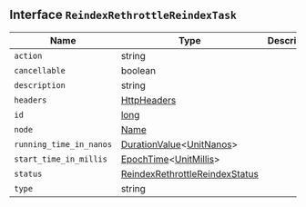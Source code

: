 ## Interface `ReindexRethrottleReindexTask`

| Name | Type | Description |
| - | - | - |
| `action` | string | &nbsp; |
| `cancellable` | boolean | &nbsp; |
| `description` | string | &nbsp; |
| `headers` | [HttpHeaders](./HttpHeaders.md) | &nbsp; |
| `id` | [long](./long.md) | &nbsp; |
| `node` | [Name](./Name.md) | &nbsp; |
| `running_time_in_nanos` | [DurationValue](./DurationValue.md)<[UnitNanos](./UnitNanos.md)> | &nbsp; |
| `start_time_in_millis` | [EpochTime](./EpochTime.md)<[UnitMillis](./UnitMillis.md)> | &nbsp; |
| `status` | [ReindexRethrottleReindexStatus](./ReindexRethrottleReindexStatus.md) | &nbsp; |
| `type` | string | &nbsp; |
